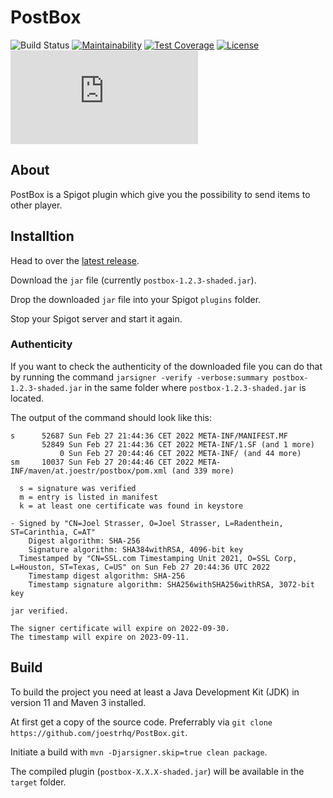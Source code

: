 # PostBox
![Build Status](https://shields.io/endpoint?url=https://files.joestr.at/ci-build-status/cctray.php?project_name=PIP.github.joestrhq.PostBox_master)
[![Maintainability](https://api.codeclimate.com/v1/badges/1db7872f0dc6536049c6/maintainability)](https://codeclimate.com/github/joestrhq/PostBox/maintainability)
[![Test Coverage](https://api.codeclimate.com/v1/badges/1db7872f0dc6536049c6/test_coverage)](https://codeclimate.com/github/joestrhq/PostBox/test_coverage)
[![License](https://img.shields.io/static/v1?label=License&message=MIT&color=blue)](https://github.com/joestrhq/PostBox/blob/master/LICENSE)
[![Matrix](https://img.shields.io/matrix/joestrhq.general:matrix.org?color=0dbd8b&logo=matrix)](https://matrix.to/#/#joestrhq.general:matrix.org)

## About
PostBox is a Spigot plugin which give you the possibility to send items to other player.

## Installtion

Head to over the [latest release](https://github.com/joestrhq/PostBox/releases/tag/v1.2.2).

Download the `jar` file (currently `postbox-1.2.3-shaded.jar`).

Drop the downloaded `jar` file into your Spigot `plugins` folder.

Stop your Spigot server and start it again.

### Authenticity

If you want to check the authenticity of the downloaded file you can do that by running the command `jarsigner -verify -verbose:summary postbox-1.2.3-shaded.jar` in the same folder where `postbox-1.2.3-shaded.jar` is located.

The output of the command should look like this:
```
s      52687 Sun Feb 27 21:44:36 CET 2022 META-INF/MANIFEST.MF
       52849 Sun Feb 27 21:44:36 CET 2022 META-INF/1.SF (and 1 more)
           0 Sun Feb 27 20:44:46 CET 2022 META-INF/ (and 44 more)
sm     10037 Sun Feb 27 20:44:46 CET 2022 META-INF/maven/at.joestr/postbox/pom.xml (and 339 more)

  s = signature was verified 
  m = entry is listed in manifest
  k = at least one certificate was found in keystore

- Signed by "CN=Joel Strasser, O=Joel Strasser, L=Radenthein, ST=Carinthia, C=AT"
    Digest algorithm: SHA-256
    Signature algorithm: SHA384withRSA, 4096-bit key
  Timestamped by "CN=SSL.com Timestamping Unit 2021, O=SSL Corp, L=Houston, ST=Texas, C=US" on Sun Feb 27 20:44:36 UTC 2022
    Timestamp digest algorithm: SHA-256
    Timestamp signature algorithm: SHA256withSHA256withRSA, 3072-bit key

jar verified.

The signer certificate will expire on 2022-09-30.
The timestamp will expire on 2023-09-11.
```

## Build
To build the project you need at least a Java Development Kit (JDK) in version 11 and Maven 3 installed.  

At first get a copy of the source code. Preferrably via `git clone https://github.com/joestrhq/PostBox.git`.  

Initiate a build with `mvn -Djarsigner.skip=true clean package`.  

The compiled plugin (`postbox-X.X.X-shaded.jar`) will be available in the `target` folder.
